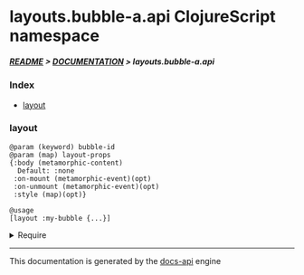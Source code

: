
# layouts.bubble-a.api ClojureScript namespace

##### [README](../../../../README.md) > [DOCUMENTATION](../../../COVER.md) > layouts.bubble-a.api

### Index

- [layout](#layout)

### layout

```
@param (keyword) bubble-id
@param (map) layout-props
{:body (metamorphic-content)
  Default: :none
 :on-mount (metamorphic-event)(opt)
 :on-unmount (metamorphic-event)(opt)
 :style (map)(opt)}
```

```
@usage
[layout :my-bubble {...}]
```

<details>
<summary>Require</summary>

```
(ns my-namespace (:require [layouts.bubble-a.api :refer [layout]]))

(layouts.bubble-a.api/layout ...)
(layout                      ...)
```

</details>

---

This documentation is generated by the [docs-api](https://github.com/bithandshake/docs-api) engine

